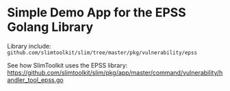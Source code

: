 # Simple Demo App for the EPSS Golang Library

Library include: `github.com/slimtoolkit/slim/tree/master/pkg/vulnerability/epss`

See how SlimToolkit uses the EPSS library: https://github.com/slimtoolkit/slim/pkg/app/master/command/vulnerability/handler_tool_epss.go
